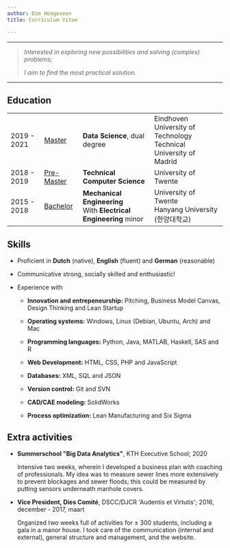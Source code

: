 ```yaml
---
author: Dim Hoogeveen
title: Curriculum Vitae

---
```



---

> *Interested in exploring new possibilities and solving (complex) problems;*
>
> *I aim to find the most practical solution.*

---

## Education

|             |                   |                                                              |                                                              |
| ----------- | ----------------- | ------------------------------------------------------------ | :----------------------------------------------------------- |
| 2019 - 2021 | <u>Master</u>     | **Data Science**, dual degree                                | Eindhoven University of Technology <br />Technical University of Madrid |
| 2018 - 2019 | <u>Pre-Master</u> | **Technical Computer Science**                               | University of Twente                                         |
| 2015 - 2018 | <u>Bachelor</u>   | **Mechanical Engineering**<br />With **Electrical Engineering** minor | University of Twente<br />Hanyang University (한양대학교)    |

## Skills

- Proficient in **Dutch** (native), **English** (fluent) and **German** (reasonable)

- Communicative  strong, socially skilled and enthusiastic! 

- Experience with 

  - <span class="skill">**Innovation and entrepeneurship:** Pitching, Business Model Canvas, Design Thinking and Lean Startup</span>

  - <span class="skill">**Operating systems:** Windows, Linux (Debian, Ubuntu, Arch) and Mac</span>

  - <span class="skill">**Programming languages:** Python, Java, MATLAB, Haskell,  SAS and R </span>

  - <span class="skill">**Web Development:** HTML, CSS, PHP and JavaScript</span>

  - <span class="skill">**Databases:** XML, SQL and JSON</span>

  - <span class="skill">**Version control:** Git and SVN </span>

  - <span class="skill">**CAD/CAE modeling:** SolidWorks</span>

  - <span class="skill">**Process optimization:** Lean Manufacturing and Six Sigma</span>

## Extra activities

- **Summerschool "Big Data Analytics"**, KTH Executive School; 2020 <br/>
  
  <p class="text_activity">Intensive two weeks, wherein I developed a business plan with coaching of professionals. My idea was to measure sewer lines more extensively to prevent blockages and sewer floods; this could be measured by putting sensors underneath manhole covers.</p>

- **Vice President, Dies Comité**, DSCC/DJCR 'Audentis et Virtutis'; 2016, december - 2017, maart

  <p class="text_activity">  Organized two weeks full of activities for ± 300 students, including a gala in a manor house. I took care of the communication (internal and external), general structure and management, and the website. </p>

